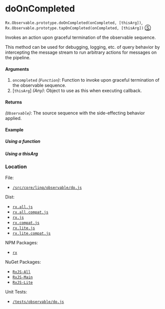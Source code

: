 # doOnCompleted

`Rx.Observable.prototype.doOnCompleted(onCompleted, [thisArg])`, `Rx.Observable.prototype.tapOnCompleted(onCompleted, [thisArg])`
[&#x24C8;](https://github.com/Reactive-Extensions/RxJS/blob/master/src/core/linq/observable/do.js "View in source")

Invokes an action upon graceful termination of the observable sequence.

This method can be used for debugging, logging, etc. of query behavior by intercepting the message stream to run arbitrary actions for messages on the pipeline.

#### Arguments
1. `oncompleted` *(`Function`)*: Function to invoke upon graceful termination of the observable sequence. 
2. [`thisArg`] *(Any)*: Object to use as this when executing callback.

#### Returns
*(`Observable`)*: The source sequence with the side-effecting behavior applied.

#### Example

##### Using a function

[](http://jsbin.com/foluma/1/embed?js,console)

##### Using a thisArg

[](http://jsbin.com/saxapo/1/embed?js,console)

### Location

File:
- [`/src/core/linq/observable/do.js`](https://github.com/Reactive-Extensions/RxJS/blob/master/src/core/linq/observable/do.js)

Dist:
- [`rx.all.js`](https://github.com/Reactive-Extensions/RxJS/blob/master/dist/rx.all.js)
- [`rx.all.compat.js`](https://github.com/Reactive-Extensions/RxJS/blob/master/dist/rx.all.compat.js)
- [`rx.js`](https://github.com/Reactive-Extensions/RxJS/blob/master/dist/rx.js)
- [`rx.compat.js`](https://github.com/Reactive-Extensions/RxJS/blob/master/dist/rx.compat.js)
- [`rx.lite.js`](https://github.com/Reactive-Extensions/RxJS/blob/master/rx.lite.js)
- [`rx.lite.compat.js`](https://github.com/Reactive-Extensions/RxJS/blob/master/rx.lite.compat.js)

NPM Packages:
- [`rx`](https://www.npmjs.org/package/rx)

NuGet Packages:
- [`RxJS-All`](http://www.nuget.org/packages/RxJS-All/)
- [`RxJS-Main`](http://www.nuget.org/packages/RxJS-Main/)
- [`RxJS-Lite`](http://www.nuget.org/packages/RxJS-Lite/)

Unit Tests:
- [`/tests/observable/do.js`](https://github.com/Reactive-Extensions/RxJS/blob/master/tests/observable/do.js)
